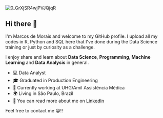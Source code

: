![0_GrXjSR4wjPVJQjqR](https://user-images.githubusercontent.com/91103250/196038687-5e0be0e0-b705-4795-84a8-f7251088d1c9.jpg)
## Hi there 👋

I'm Marcos de Morais and welcome to my GitHub profile. I upload all my codes in R, Python and SQL here that I've done during the Data Science training or just by curiosity as a challenge.

I enjoy share and learn about **Data Science**, **Programming**,  **Machine Learning** and **Data Analysis** in general.

- 💻 Data Analyst
- 🎓 Graduated in Production Engineering 
- 🏢 Currently working at UHG/Amil Assistência Médica
- 🌍 Living in São Paulo, Brazil
- 📢 You can read more about me on [LinkedIn](https://www.linkedin.com/in/marcos-de-morais-silva/)

Feel free to contact me 😁!!
